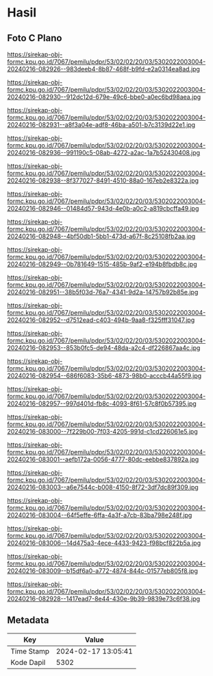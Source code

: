 # Hasil

## Foto C Plano

https://sirekap-obj-formc.kpu.go.id/7067/pemilu/pdpr/53/02/02/20/03/5302022003004-20240216-082926--983deeb4-8b87-468f-b9fd-e2a0314ea8ad.jpg

https://sirekap-obj-formc.kpu.go.id/7067/pemilu/pdpr/53/02/02/20/03/5302022003004-20240216-082930--912dc12d-679e-49c6-bbe0-a0ec6bd98aea.jpg

https://sirekap-obj-formc.kpu.go.id/7067/pemilu/pdpr/53/02/02/20/03/5302022003004-20240216-082931--a8f3a04e-adf8-46ba-a501-b7c3139d22e1.jpg

https://sirekap-obj-formc.kpu.go.id/7067/pemilu/pdpr/53/02/02/20/03/5302022003004-20240216-082936--991190c5-08ab-4272-a2ac-1a7b52430408.jpg

https://sirekap-obj-formc.kpu.go.id/7067/pemilu/pdpr/53/02/02/20/03/5302022003004-20240216-082938--8f377027-8491-4510-88a0-167eb2e8322a.jpg

https://sirekap-obj-formc.kpu.go.id/7067/pemilu/pdpr/53/02/02/20/03/5302022003004-20240216-082946--01484d57-943d-4e0b-a0c2-a819cbcffa49.jpg

https://sirekap-obj-formc.kpu.go.id/7067/pemilu/pdpr/53/02/02/20/03/5302022003004-20240216-082948--4bf50db1-5bb1-473d-a67f-8c25108fb2aa.jpg

https://sirekap-obj-formc.kpu.go.id/7067/pemilu/pdpr/53/02/02/20/03/5302022003004-20240216-082949--0b781649-1515-485b-9af2-e194b8fbdb8c.jpg

https://sirekap-obj-formc.kpu.go.id/7067/pemilu/pdpr/53/02/02/20/03/5302022003004-20240216-082951--38b5f03d-76a7-4341-9d2a-14757b92b85e.jpg

https://sirekap-obj-formc.kpu.go.id/7067/pemilu/pdpr/53/02/02/20/03/5302022003004-20240216-082952--d7512ead-c403-494b-9aa8-f325fff31047.jpg

https://sirekap-obj-formc.kpu.go.id/7067/pemilu/pdpr/53/02/02/20/03/5302022003004-20240216-082953--853b0fc5-de94-48da-a2c4-df226867aa4c.jpg

https://sirekap-obj-formc.kpu.go.id/7067/pemilu/pdpr/53/02/02/20/03/5302022003004-20240216-082954--686f6083-35b6-4873-98b0-acccb44a55f9.jpg

https://sirekap-obj-formc.kpu.go.id/7067/pemilu/pdpr/53/02/02/20/03/5302022003004-20240216-082957--997d401d-fb8c-4093-8f61-57c8f0b57395.jpg

https://sirekap-obj-formc.kpu.go.id/7067/pemilu/pdpr/53/02/02/20/03/5302022003004-20240216-083000--7f229b00-7f03-4205-991d-c1cd226061e5.jpg

https://sirekap-obj-formc.kpu.go.id/7067/pemilu/pdpr/53/02/02/20/03/5302022003004-20240216-083001--aefb172a-0056-4777-80dc-eebbe837892a.jpg

https://sirekap-obj-formc.kpu.go.id/7067/pemilu/pdpr/53/02/02/20/03/5302022003004-20240216-083003--a6e7544c-b008-4150-8f72-3df7dc89f309.jpg

https://sirekap-obj-formc.kpu.go.id/7067/pemilu/pdpr/53/02/02/20/03/5302022003004-20240216-083004--64f5effe-6ffa-4a3f-a7cb-83ba798e248f.jpg

https://sirekap-obj-formc.kpu.go.id/7067/pemilu/pdpr/53/02/02/20/03/5302022003004-20240216-083006--14d475a3-4ece-4433-9423-f98bcf822b5a.jpg

https://sirekap-obj-formc.kpu.go.id/7067/pemilu/pdpr/53/02/02/20/03/5302022003004-20240216-083009--b15df6a0-a772-4874-844c-01577eb805f8.jpg

https://sirekap-obj-formc.kpu.go.id/7067/pemilu/pdpr/53/02/02/20/03/5302022003004-20240216-082928--1417ead7-8e44-430e-9b39-9839e73c6f38.jpg


## Metadata

| Key        | Value               |
| ---------- | ------------------- |
| Time Stamp | 2024-02-17 13:05:41 |
| Kode Dapil | 5302                |



